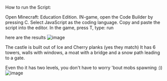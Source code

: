 How to run the Script:

Open Minecraft: Education Edition.
IN-game, open the Code Builder by pressing C.
Select JavaScript as the coding language.
Copy and paste the script into the editor.
In the game, press T, type: run

here are the results
![image](https://github.com/user-attachments/assets/de901603-452b-4d99-a5e3-bc745751cc21)

The castle is built out of Ice and Cherry planks (yes they match)
It has 6 towers, walls with windows, a moat with a bridge and a snow path leading to a gate.

Even tho it has two levels, you don't have to worry 'bout mobs spawning :))
![image](https://github.com/user-attachments/assets/b2159bcb-8b8f-454c-9a69-559aa3bfe1b2)


